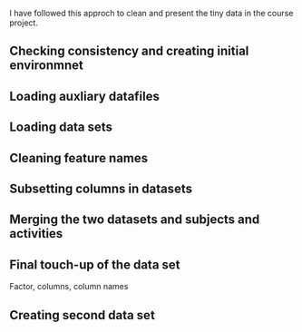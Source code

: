 I have followed this approch to clean and present the tiny data in the course project.

Checking consistency and creating initial environmnet
-----------------------------------------------------

Loading auxliary datafiles
--------------------------


Loading data sets
-----------------

Cleaning feature names
----------------------



Subsetting columns in datasets
------------------------------


Merging the two datasets and subjects and activities
----------------------------------------------------


Final touch-up of the data set
---------------------------

Factor, columns, column names

Creating second data set
------------------------
